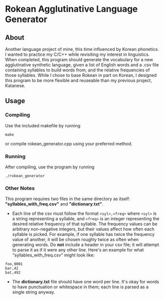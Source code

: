 # Rokean Agglutinative Language Generator
## About
Another language project of mine, this time influenced by Korean phonetics.
I wanted to practice my C/C++ while revisiting my interest in linguistics. When completed, this program should generate the vocabulary for a new agglutinative synthetic language, given a list of English words and a .csv file containing syllables to build words from, and the relative frequencies of those syllables. While I chose to base Rokean in part on Korean, I designed this program to be more flexible and reuseable than my previous project, Katanese. 

## Usage
### Compiling
Use the included makefile by running

`make`

or compile rokean_generator.cpp using your preferred method.

### Running
After compiling, use the program by running

`./rokean_generator`

### Other Notes
This program requires two files in the same directory as itself: **"syllables_with_freq.csv"** and **"dictionary.txt"**. 
- Each line of the csv must follow the format `<syl>,<freq>` where `<syl>` is a string representing a syllable, and `<freq>` is an integer representing the desired relative frequency of that syllable. The frequency values can be arbitrary non-negative integers, but their values affect how often each syllable is picked. For example, if one syllable has twice the frequency value of another, it will be chosen roughly twice as often when generating words. Do **not** include a header in your csv file; it will attempt to parse it as if it were any other line. Here's an example for what "syllables_with_freq.csv" might look like:
```
foo,9001
bar,42
bat,492
```
- The **dictionary.txt** file should have one word per line. It's okay for words to have punctuation or whitespace in them; each line is parsed as a single string anyway.

